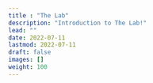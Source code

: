 ```yaml
---
title : "The Lab"
description: "Introduction to The Lab!"
lead: ""
date: 2022-07-11
lastmod: 2022-07-11
draft: false
images: []
weight: 100
---
```

